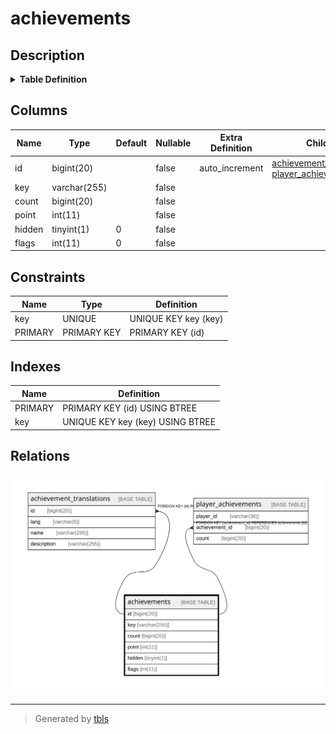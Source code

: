 # achievements

## Description

<details>
<summary><strong>Table Definition</strong></summary>

```sql
CREATE TABLE `achievements` (
  `id` bigint(20) NOT NULL AUTO_INCREMENT,
  `key` varchar(255) NOT NULL,
  `count` bigint(20) NOT NULL,
  `point` int(11) NOT NULL,
  `hidden` tinyint(1) NOT NULL DEFAULT 0,
  `flags` int(11) NOT NULL DEFAULT 0,
  PRIMARY KEY (`id`),
  UNIQUE KEY `key` (`key`)
) ENGINE=InnoDB AUTO_INCREMENT=[Redacted by tbls] DEFAULT CHARSET=utf8mb4
```

</details>

## Columns

| Name | Type | Default | Nullable | Extra Definition | Children | Parents | Comment |
| ---- | ---- | ------- | -------- | ---------------- | -------- | ------- | ------- |
| id | bigint(20) |  | false | auto_increment | [achievement_translations](achievement_translations.md) [player_achievements](player_achievements.md) |  |  |
| key | varchar(255) |  | false |  |  |  |  |
| count | bigint(20) |  | false |  |  |  |  |
| point | int(11) |  | false |  |  |  |  |
| hidden | tinyint(1) | 0 | false |  |  |  |  |
| flags | int(11) | 0 | false |  |  |  |  |

## Constraints

| Name | Type | Definition |
| ---- | ---- | ---------- |
| key | UNIQUE | UNIQUE KEY key (key) |
| PRIMARY | PRIMARY KEY | PRIMARY KEY (id) |

## Indexes

| Name | Definition |
| ---- | ---------- |
| PRIMARY | PRIMARY KEY (id) USING BTREE |
| key | UNIQUE KEY key (key) USING BTREE |

## Relations

![er](achievements.svg)

---

> Generated by [tbls](https://github.com/k1LoW/tbls)

